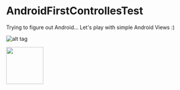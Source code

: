 AndroidFirstControllesTest
==========================

Trying to figure out Android...
Let's play with simple Android Views :)

![alt tag](http://img189.imageshack.us/img189/5666/w0v1.png)

<img src="http://img189.imageshack.us/img189/5666/w0v1.png" width="100" height="100" />
